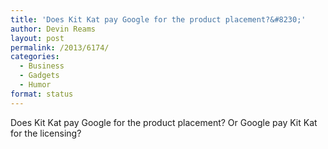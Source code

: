 ```yaml
---
title: 'Does Kit Kat pay Google for the product placement?&#8230;'
author: Devin Reams
layout: post
permalink: /2013/6174/
categories:
  - Business
  - Gadgets
  - Humor
format: status
---
```

Does Kit Kat pay Google for the product placement? Or Google pay Kit Kat for the licensing?